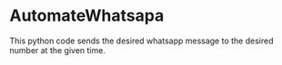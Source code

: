 # AutomateWhatsapa
This python code sends the desired whatsapp message to the desired number at the given time.
